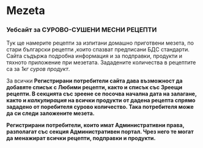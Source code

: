 ﻿# Mezeta

### Уебсайт за <strong>СУРОВО-СУШЕНИ МЕСНИ РЕЦЕПТИ</strong>

Тук ще намерите рецепти за изпитани домашно приготвени мезета, по стари български рецепти ,които спазват предписани БДС стандарти.
Сайта съдържа подробна информация и за подправки, продукти и тяхното приложение при мезетата.
Зададените количества в рецептите са за *1кг суров продукт*.

За всички <strong>Регистрирани<strong> потребители сайта дава възможност да добавяте списък с <strong>Любими</strong> рецепти, както и списък със <strong>Зреещи<strong> рецепти. 
В секцията със <strong>зреене<strong> се посочва начална дата на залагане, както и *калкулирация* на всички продукти от дадена рецепта
спрямо зададено от поребителя сурово количество. Така потребителя може да си следи заложените мезета. 

Регистрирани потребители, които имат <strong>Административни</strong> права, разполагат със секция <strong>Административен портал</strong>.
Чрез него те могат да менажират всички рецепти, подправки и продукти.
